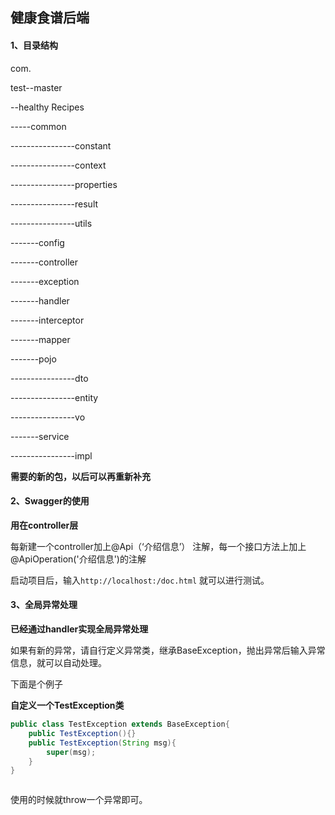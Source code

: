 ## 健康食谱后端

#### 1、目录结构

com.

test--master

--healthy Recipes

-----common

----------------constant

----------------context

----------------properties

----------------result

----------------utils

-------config

-------controller

-------exception

-------handler

-------interceptor

-------mapper

-------pojo

----------------dto

----------------entity

----------------vo

-------service

----------------impl

**需要的新的包，以后可以再重新补充**

#### 2、Swagger的使用

**用在controller层**

每新建一个controller加上@Api（‘介绍信息’） 注解，每一个接口方法上加上@ApiOperation('介绍信息')的注解

启动项目后，输入`http://localhost:/doc.html` 就可以进行测试。

#### 3、全局异常处理

**已经通过handler实现全局异常处理**

如果有新的异常，请自行定义异常类，继承BaseException，抛出异常后输入异常信息，就可以自动处理。

下面是个例子

**自定义一个TestException类**

```java
public class TestException extends BaseException{
    public TestException(){}
    public TestException(String msg){
        super(msg);
    }
}



```

使用的时候就throw一个异常即可。